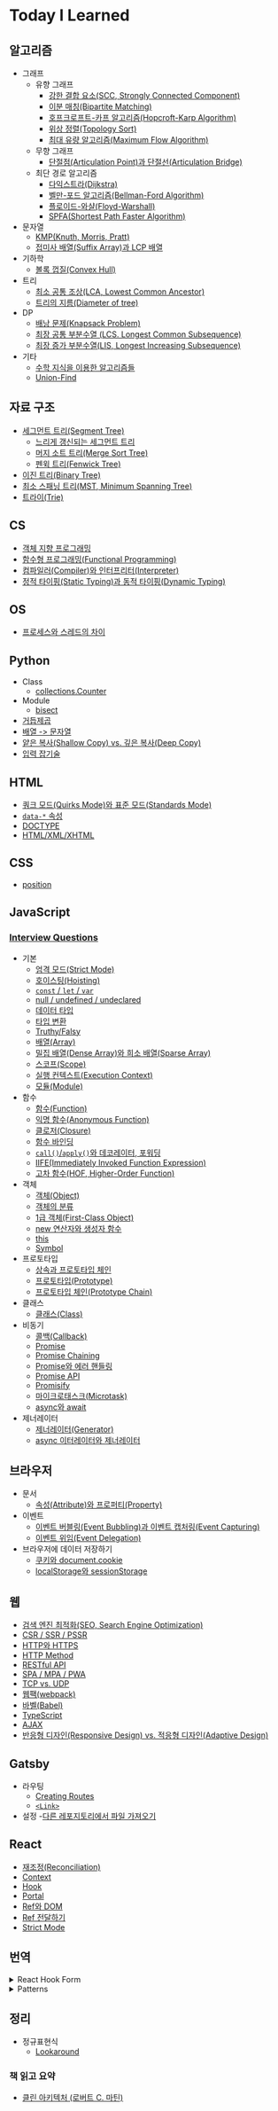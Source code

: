 # Today I Learned

## 알고리즘

- 그래프
  - 유향 그래프
    - [강한 결합 요소(SCC, Strongly Connected Component)](algorithm/graph/directed-graph/strongly-connected-component.md)
    - [이분 매칭(Bipartite Matching)](algorithm/graph/directed-graph/bipartite-matching.md)
    - [호프크로프트-카프 알고리즘(Hopcroft-Karp Algorithm)](algorithm/graph/directed-graph/hopcroft-karp-algorithm.md)
    - [위상 정렬(Topology Sort)](algorithm/graph/directed-graph/topology-sort.md)
    - [최대 유량 알고리즘(Maximum Flow Algorithm)](algorithm/graph/directed-graph/maximum-flow-algorithm.md)
  - 무향 그래프
    - [단절점(Articulation Point)과 단절선(Articulation Bridge)](algorithm/graph/undirected-graph/articulation-point-and-bridge.md)
  - 최단 경로 알고리즘
    - [다익스트라(Dijkstra)](algorithm/graph/shortest-path-algorithm/dijkstra.md)
    - [벨만-포드 알고리즘(Bellman-Ford Algorithm)](algorithm/graph/shortest-path-algorithm/bellman-ford-algorithm.md)
    - [플로이드-와샬(Floyd-Warshall)](algorithm/graph/shortest-path-algorithm/floyd-warshall.md)
    - [SPFA(Shortest Path Faster Algorithm)](algorithm/graph/shortest-path-algorithm/spfa.md)
- 문자열
  - [KMP(Knuth, Morris, Pratt)](algorithm/string/kmp.md)
  - [접미사 배열(Suffix Array)과 LCP 배열](algorithm/string/suffix-array-and-lcp-array.md)
- 기하학
  - [볼록 껍질(Convex Hull)](algorithm/geometry/convex-hull.md)
- 트리
  - [최소 공통 조상(LCA, Lowest Common Ancestor)](algorithm/tree/lowest-common-ancestor.md)
  - [트리의 지름(Diameter of tree)](algorithm/tree/diameter-of-tree.md)
- DP
  - [배낭 문제(Knapsack Problem)](algorithm/dp/knapsack-problem.md)
  - [최장 공통 부분수열 (LCS. Longest Common Subsequence)](algorithm/dp/longest-common-subsequence.md)
  - [최장 증가 부분수열(LIS, Longest Increasing Subsequence)](algorithm/dp/longest-increasing-subsequence.md)
- 기타
  - [수학 지식을 이용한 알고리즘들](algorithm/etc/math.md)
  - [Union-Find](algorithm/etc/union-find.md)

## 자료 구조

- [세그먼트 트리(Segment Tree)](data-structure/segment-tree.md)
  - [느리게 갱신되는 세그먼트 트리](data-structure/segment-tree-and-lazy-propagation.md)
  - [머지 소트 트리(Merge Sort Tree)](data-structure/merge-sort-tree.md)
  - [펜윅 트리(Fenwick Tree)](data-structure/fenwick-tree.md)
- [이진 트리(Binary Tree)](data-structure/binary-tree.md)
- [최소 스패닝 트리(MST, Minimum Spanning Tree)](data-structure/minimum-spanning-tree.md)
- [트라이(Trie)](data-structure/trie.md)

## CS

- [객체 지향 프로그래밍](cs/oop.md)
- [함수형 프로그래밍(Functional Programming)](cs/functional-programming.md)
- [컴파일러(Compiler)와 인터프리터(Interpreter)](cs/compiler-interpreter.md)
- [정적 타이핑(Static Typing)과 동적 타이핑(Dynamic Typing)](cs/static-dynamic-typing.md)

## OS

- [프로세스와 스레드의 차이](os/process-vs-thread.md)

## Python

- Class
  - [collections.Counter](python/class/collections.Counter.md)
- Module
  - [bisect](python/module/bisect.md)
- [거듭제곱](python/pow.md)
- [배열 -> 문자열](python/list-to-string.md)
- [얕은 복사(Shallow Copy) vs. 깊은 복사(Deep Copy)](python/copy.md)
- [입력 잡기술](python/input.md)

## HTML

- [쿼크 모드(Quirks Mode)와 표준 모드(Standards Mode)](html/quirks-mode-and-standards-mode.md)
- [`data-*` 속성](html/data-attribute.md)
- [DOCTYPE](html/doctype.md)
- [HTML/XML/XHTML](html/html-xml-xhtml.md)

## CSS

- [position](css/position.md)

## JavaScript

### [Interview Questions](javascript/interview-questions.md)

- 기본
  - [엄격 모드(Strict Mode)](javascript/fundamental/strict-mode.md)
  - [호이스팅(Hoisting)](javascript/fundamental/hoisting.md)
  - [`const` / `let` / `var`](javascript/fundamental/const-let-var.md)
  - [null / undefined / undeclared](javascript/fundamental/null-undefined-undeclared.md)
  - [데이터 타입](javascript/fundamental/data-type.md)
  - [타입 변환](javascript/fundamental/type-conversion.md)
  - [Truthy/Falsy](javascript/fundamental/truthy-falsy.md)
  - [배열(Array)](javascript/fundamental/array.md)
  - [밀집 배열(Dense Array)와 희소 배열(Sparse Array)](javascript/fundamental/dense-sparse-array.md)
  - [스코프(Scope)](javascript/fundamental/scope.md)
  - [실행 컨텍스트(Execution Context)](javascript/fundamental/execution-context.md)
  - [모듈(Module)](javascript/fundamental/module.md)
- 함수
  - [함수(Function)](javascript/function/function.md)
  - [익명 함수(Anonymous Function)](javascript/function/anonymous-function.md)
  - [클로저(Closure)](javascript/function/closure.md)
  - [함수 바인딩](javascript/function/bind.md)
  - [`call()`/`apply()`와 데코레이터, 포워딩](javascript/function/call-apply-and-decorator-forwarding.md)
  - [IIFE(Immediately Invoked Function Expression)](javascript/function/iife.md)
  - [고차 함수(HOF, Higher-Order Function)](javascript/function/hof.md)
- 객체
  - [객체(Object)](javascript/object/object.md)
  - [객체의 분류](javascript/object/classification-of-object.md)
  - [1급 객체(First-Class Object)](javascript/object/first-class-object.md)
  - [new 연산자와 생성자 함수](javascript/object/new-operator-and-constructor-function.md)
  - [this](javascript/object/this.md)
  - [Symbol](javascript/object/symbol.md)
- 프로토타입
  - [상속과 프로토타입 체인](javascript/prototype/inheritance-and-prototype-chain.md)
  - [프로토타입(Prototype)](javascript/prototype/prototype.md)
  - [프로토타입 체인(Prototype Chain)](javascript/prototype/prototype-chain.md)
- 클래스
  - [클래스(Class)](javascript/class/class.md)
- 비동기
  - [콜백(Callback)](javascript/async/callback.md)
  - [Promise](javascript/async/promise.md)
  - [Promise Chaining](javascript/async/promise-chaining.md)
  - [Promise와 에러 핸들링](javascript/async/promise-and-error-handling.md)
  - [Promise API](javascript/async/promise-api.md)
  - [Promisify](javascript/async/promisify.md)
  - [마이크로태스크(Microtask)](javascript/async/microtask.md)
  - [async와 await](javascript/async/async-await.md)
- 제너레이터
  - [제너레이터(Generator)](javascript/generator/generator.md)
  - [async 이터레이터와 제너레이터](javascript/generator/async-iterator-generator.md)

## 브라우저

- 문서
  - [속성(Attribute)와 프로퍼티(Property)](browser/document/attribute-property.md)
- 이벤트
  - [이벤트 버블링(Event Bubbling)과 이벤트 캡처링(Event Capturing)](browser/event/event-bubbling-and-capturing.md)
  - [이벤트 위임(Event Delegation)](browser/event/event-delegation.md)
- 브라우저에 데이터 저장하기
  - [쿠키와 document.cookie](browser/storing-data/cookie.md)
  - [localStorage와 sessionStorage](browser/storing-data/localStorage-sessionStorage.md)

## 웹

- [검색 엔진 최적화(SEO, Search Engine Optimization)](web/seo.md)
- [CSR / SSR / PSSR](web/csr-ssr-pssr.md)
- [HTTP와 HTTPS](web/http-and-https.md)
- [HTTP Method](web/http-method.md)
- [RESTful API](web/restful-api.md)
- [SPA / MPA / PWA](web/spa-mpa-pwa.md)
- [TCP vs. UDP](web/tcp-vs-udp.md)
- [웹팩(webpack)](web/webpack.md)
- [바벨(Babel)](web/babel.md)
- [TypeScript](web/typescript.md)
- [AJAX](web/ajax.md)
- [반응형 디자인(Responsive Design) vs. 적응형 디자인(Adaptive Design)](web/responsive-design-and-adaptive-design.md)

## Gatsby

- 라우팅
  - [Creating Routes](gatsby/routing/creating-routes.md)
  - [`<Link>`](gatsby/routing/Link-API.md)
- 설정 -[다른 레포지토리에서 파일 가져오기](gatsby/configs/get-files-from-other-repositories.md)

## React

- [재조정(Reconciliation)](React/reconciliation.md)
- [Context](React/context.md)
- [Hook](React/hook.md)
- [Portal](React/portal.md)
- [Ref와 DOM](React/ref-and-dom.md)
- [Ref 전달하기](React/forwarding-refs.md)
- [Strict Mode](React/strict-mode.md)

## 번역

<details>
<summary>React Hook Form</summary>

> https://react-hook-form.com

- [Get Started](react-hook-form/get-started.md)
- [API](react-hook-form/api/api.md)
  - [useForm](react-hook-form/api/useForm/useForm.md)
    - [register](react-hook-form/api/useForm/register.md)
    - [unregister](react-hook-form/api/useForm/unregister.md)
    - [formState](react-hook-form/api/useForm/formState.md)
    - [watch](react-hook-form/api/useForm/watch.md)
    - [handleSubmit](react-hook-form/api/useForm/handleSubmit.md)
    - [reset](react-hook-form/api/useForm/reset.md)
    - [resetField](react-hook-form/api/useForm/resetField.md)
    - [setError](react-hook-form/api/useForm/setError.md)
    - [clearErrors](react-hook-form/api/useForm/clearErrors.md)
    - [setValue](react-hook-form/api/useForm/setValue.md)
    - [setFocus](react-hook-form/api/useForm/setFocus.md)
    - [getValues](react-hook-form/api/useForm/getValues.md)
    - [getFieldState](react-hook-form/api/useForm/getFieldState.md)
    - [trigger](react-hook-form/api/useForm/trigger.md)
    - [control](react-hook-form/api/useForm/control.md)
  - [useController](react-hook-form/api/useController/useController.md)
    - [Controller](react-hook-form/api/useController/Controller.md)
  - [useFormContext](react-hook-form/api/useFormContext/useFormContext.md)
  - [useWatch](react-hook-form/api/useWatch/useWatch.md)
  - [useFormState](react-hook-form/api/useFormState/useFormState.md)
    - [ErrorMessage](react-hook-form/api/useFormState/ErrorMessage.md)
  - [useFieldArray](react-hook-form/api/useFieldArray/useFieldArray.md)

</details>

<details>
<summary>Patterns</summary>

> https://www.patterns.dev/posts/

- Design Patterns
  - [Introduction](patterns/design-patterns/introduction.md)
  - [Singleton Pattern](patterns/design-patterns/singleton-pattern.md)
  - [Proxy Pattern](patterns/design-patterns/proxy-pattern.md)
  - [Provider Pattern](patterns/design-patterns/provider-pattern.md)
  - [Prototype Pattern](patterns/design-patterns/prototype-pattern.md)
  - [Container/Presentational Pattern](patterns/design-patterns/container-presentational-pattern.md)
  - [Observer Pattern](patterns/design-patterns/observer-pattern.md)
  - [Module Pattern](patterns/design-patterns/module-pattern.md)
  - [Mixin Pattern](patterns/design-patterns/mixin-pattern.md)
- Rendering Patterns
- Performance Patterns

</details>

## 정리

- 정규표현식
  - [Lookaround](regex/lookaround.md)

### 책 읽고 요약

- [클린 아키텍처 (로버트 C. 마틴)](books/clean-architecture.md)
